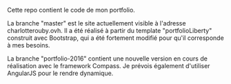 Cette repo contient le code de mon portfolio. 

La branche "master" est le site actuellement visible à l'adresse charlotterouby.ovh. Il a été réalisé à partir du template "portfolioLiberty" construit avec Bootstrap, qui a été fortement modifié pour qu'il corresponde à mes besoins.

La branche "portfolio-2016" contient une nouvelle version en cours de réalisation avec le framework Compass. Je prévois également d'utiliser AngularJS pour le rendre dynamique.
